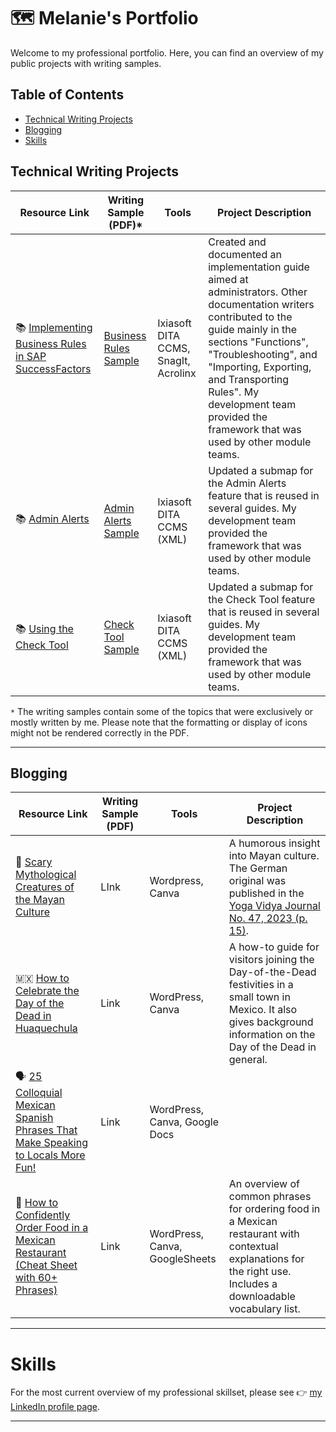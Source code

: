 # 🗺 Melanie's Portfolio

Welcome to my professional portfolio. Here, you can find an overview of my public projects with writing samples. 

## Table of Contents
- [Technical Writing Projects](#technical-writing-projects)
- [Blogging](#blogging)
- [Skills](#skills)


## Technical Writing Projects

| Resource Link | Writing Sample (PDF)* | Tools | Project Description | 
|---|---|---|---|
| 📚 [Implementing Business Rules in SAP SuccessFactors](https://help.sap.com/docs/successfactors-platform/implementing-business-rules-in-sap-successfactors/introduction-to-business-rules) | [Business Rules Sample](documents/WritingSample_BusinessRules.pdf) | Ixiasoft DITA CCMS, SnagIt, Acrolinx | Created and documented an implementation guide aimed at administrators. Other documentation writers contributed to the guide mainly in the sections "Functions", "Troubleshooting", and "Importing, Exporting, and Transporting Rules". My development team provided the framework that was used by other module teams. |
| 📚 [Admin Alerts](https://help.sap.com/docs/successfactors-platform/using-admin-center/admin-alerts) | [Admin Alerts Sample](documents/WritingSample_AdminAlerts.pdf) | Ixiasoft DITA CCMS (XML) | Updated a submap for the Admin Alerts feature that is reused in several guides. My development team provided the framework that was used by other module teams. |
| 📚 [Using the Check Tool](https://help.sap.com/docs/successfactors-platform/using-check-tool/using-check-tool-to-solve-issues?locale=en-US) | [Check Tool Sample](documents/WritingSample_CheckTool.pdf) | Ixiasoft DITA CCMS (XML) | Updated a submap for the Check Tool feature that is reused in several guides. My development team provided the framework that was used by other module teams. |

<code>*</code> The writing samples contain some of the topics that were exclusively or mostly written by me. Please note that the formatting or display of icons might not be rendered correctly in the PDF.
  
***


## Blogging

| Resource Link | Writing Sample (PDF) | Tools | Project Description | 
|---|---|---|---|
| 🗿 [Scary Mythological Creatures of the Mayan Culture](https://melmextravel.com/mythological-creatures-of-the-mayan-culture/) | LInk | Wordpress, Canva | A humorous insight into Mayan culture. The German original was published in the [Yoga Vidya Journal No. 47, 2023 (p. 15)](https://www.yoga-vidya.de/service/yoga-vidya-journal/). |
| 🇲🇽 [How to Celebrate the Day of the Dead in Huaquechula](https://melmextravel.com/how-to-celebrate-day-of-the-dead-in-huaquechula/) | Link | WordPress, Canva | A how-to guide for visitors joining the Day-of-the-Dead festivities in a small town in Mexico. It also gives background information on the Day of the Dead in general. |
| 🗣️ [25 Colloquial Mexican Spanish Phrases That Make Speaking to Locals More Fun!](https://melmextravel.com/colloquial-mexican-spanish-phrases/)| Link | WordPress, Canva, Google Docs |  |
| 🌮 [How to Confidently Order Food in a Mexican Restaurant (Cheat Sheet with 60+ Phrases)](https://melmextravel.com/how-to-order-food-in-a-mexican-restaurant/) | Link | WordPress, Canva, GoogleSheets | An overview of common phrases for ordering food in a Mexican restaurant with contextual explanations for the right use. Includes a downloadable vocabulary list. |



***

# Skills 
For the most current overview of my professional skillset, please see 👉 [my LinkedIn profile page](https://www.linkedin.com/in/melaniesagasser/).


***


